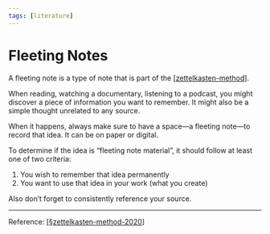 ```yaml
---
tags: [literature]
---
```


# Fleeting Notes

A fleeting note is a type of note that is part of the [[zettelkasten-method]].

When reading, watching a documentary, listening to a podcast, you might discover a piece of information you want to remember. It might also be a simple thought unrelated to any source.

When it happens, always make sure to have a space—a fleeting note—to record that idea. It can be on paper or digital.

To determine if the idea is “fleeting note material”, it should follow at least one of two criteria:
1. You wish to remember that idea permanently
2. You want to use that idea in your work (what you create)

Also don’t forget to consistently reference your source.

---
Reference: [[§zettelkasten-method-2020]]

[//begin]: # "Autogenerated link references for markdown compatibility"
[zettelkasten-method]: zettelkasten-method "Zettelkasten Method"
[§zettelkasten-method-2020]: ../1-reference/§zettelkasten-method-2020 "Zettelkasten Method (2020)"
[//end]: # "Autogenerated link references"